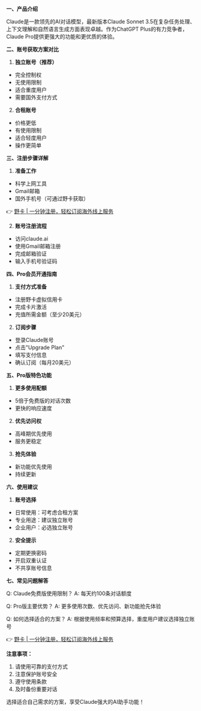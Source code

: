 **一、产品介绍**

Claude是一款领先的AI对话模型，最新版本Claude Sonnet 3.5在复杂任务处理、上下文理解和自然语言生成方面表现卓越。作为ChatGPT Plus的有力竞争者，Claude Pro提供更强大的功能和更优质的体验。

**二、账号获取方案对比**

1. **独立账号（推荐）**
- 完全控制权
- 无使用限制
- 适合重度用户
- 需要国外支付方式

2. **合租账号**
- 价格更低
- 有使用限制
- 适合轻度用户
- 操作更简单

**三、注册步骤详解**

1. **准备工作**
- 科学上网工具
- Gmail邮箱
- 国外手机号（可通过野卡获取）

👉 [野卡 | 一分钟注册，轻松订阅海外线上服务](https://bit.ly/bewildcard)

2. **账号注册流程**
- 访问claude.ai
- 使用Gmail邮箱注册
- 完成邮箱验证
- 输入手机号验证码

**四、Pro会员开通指南**

1. **支付方式准备**
- 注册野卡虚拟信用卡
- 完成卡片激活
- 充值所需金额（至少20美元）

2. **订阅步骤**
- 登录Claude账号
- 点击"Upgrade Plan"
- 填写支付信息
- 确认订阅（每月20美元）

**五、Pro版特色功能**

1. **更多使用配额**
- 5倍于免费版的对话次数
- 更快的响应速度

2. **优先访问权**
- 高峰期优先使用
- 服务更稳定

3. **抢先体验**
- 新功能优先使用
- 持续更新

**六、使用建议**

1. **账号选择**
- 日常使用：可考虑合租方案
- 专业用途：建议独立账号
- 企业用户：必选独立账号

2. **安全提示**
- 定期更换密码
- 开启双重认证
- 不共享账号信息

**七、常见问题解答**

Q: Claude免费版使用限制？
A: 每天约100条对话额度

Q: Pro版主要优势？
A: 更多使用次数、优先访问、新功能抢先体验

Q: 如何选择适合的方案？
A: 根据使用频率和预算选择，重度用户建议选择独立账号

👉 [野卡 | 一分钟注册，轻松订阅海外线上服务](https://bit.ly/bewildcard)

**注意事项：**
1. 请使用可靠的支付方式
2. 注意保护账号安全
3. 遵守使用条款
4. 及时备份重要对话

选择适合自己需求的方案，享受Claude强大的AI助手功能！